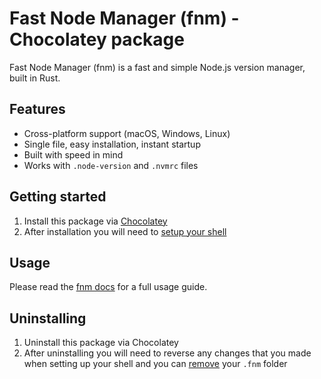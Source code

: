 # Fast Node Manager (fnm) - Chocolatey package

Fast Node Manager (fnm) is a fast and simple Node.js version manager, built in Rust.

## Features

* Cross-platform support (macOS, Windows, Linux)
* Single file, easy installation, instant startup
* Built with speed in mind
* Works with `.node-version` and `.nvmrc` files

## Getting started

1. Install this package via [Chocolatey](https://chocolatey.org/)
2. After installation you will need to [setup your shell](https://github.com/Schniz/fnm#shell-setup)

## Usage

Please read the [fnm docs](https://github.com/Schniz/fnm#usage) for a full usage guide.

## Uninstalling

1. Uninstall this package via Chocolatey
2. After uninstalling you will need to reverse any changes that you made when setting up your shell and you can [remove](https://github.com/Schniz/fnm#removing) your `.fnm` folder
